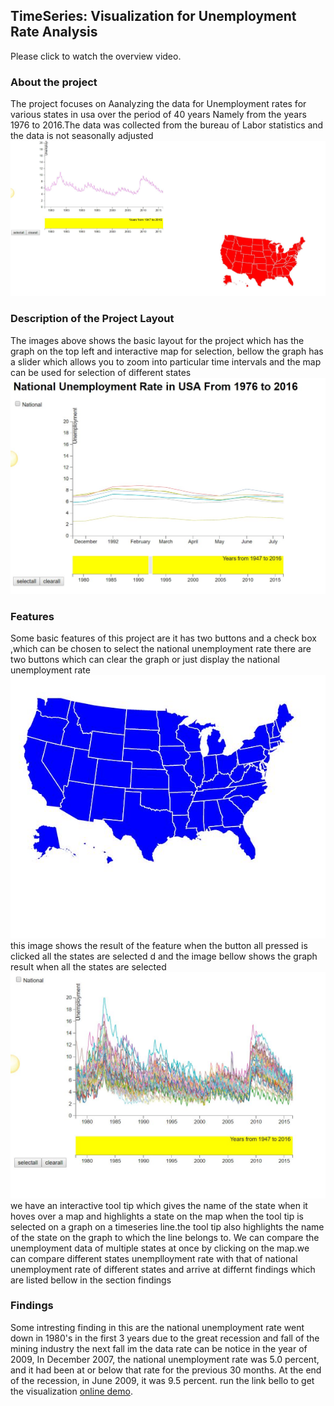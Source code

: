 ## TimeSeries: Visualization for Unemployment Rate Analysis
Please click to watch the overview video.


### About the project
The project focuses on Aanalyzing the data for Unemployment rates for various states in usa over the period of 40 years 
Namely from the years 1976 to 2016.The data was collected from the bureau of Labor statistics and the data is not seasonally adjusted
![ScreenShot](https://github.com/naimishamanikonda/visualization/blob/master/basic%20visualization.JPG)
### Description of the Project Layout
The images above  shows the basic layout for the project which has the graph on the top left and interactive map for selection, bellow the graph has a slider which allows you to zoom into particular time intervals and the map can be used for selection
of different states
![ScreenShot](https://github.com/naimishamanikonda/visualization/blob/master/zoom.JPG)
### Features
Some  basic features of this project are it has two buttons and a check box ,which can be chosen to select the national unemployment rate there are two buttons which can clear the graph or just display the national unemployment rate
![ScreenShot](https://github.com/naimishamanikonda/visualization/blob/master/all%20states.JPG)this image shows the result of the feature  when the button all pressed is clicked all the states are selected d and the image bellow shows the graph result when all the states are selected
![ScreenShot](https://github.com/naimishamanikonda/visualization/blob/master/graphs.JPG)
we have an interactive tool tip which gives the name of the state when it hoves over a map and highlights a state on the map when the tool tip is selected on a graph on a timeseries line.the tool tip also highlights the name of the state on the graph to which the line belongs to. We can compare the unemployment data of multiple states  at once by clicking on the map.we can compare different states unemplloyment rate with that of national unemployment rate of different states and arrive at differnt findings which are listed bellow in the section findings
### Findings
Some intresting finding in this are the national unemployment rate went down in 1980's in the first 3 years due to the great recession and fall of the mining industry the next fall im the data rate can be notice in the year of 2009,
In December 2007, the national unemployment rate was 5.0 percent, and it had been at or below that rate for the previous 30 months. At the end of the recession, in June 2009, it was 9.5 percent. run the link bello to get the visualization
[online demo](https://naimishamanikonda.github.io/combined.html).



